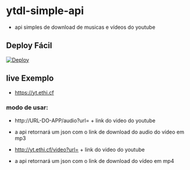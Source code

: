 # ytdl-simple-api
- api simples de download de musicas e vídeos do youtube

## Deploy Fácil
[![Deploy](https://www.herokucdn.com/deploy/button.svg)](https://heroku.com/deploy?template=https://github.com/erickythierry/ytdl-simple-api)

## live Exemplo
 - https://yt.ethi.cf

### modo de usar:

- http://URL-DO-APP/audio?url= + link do video do youtube
- a api retornará um json com o link de download do audio do vídeo em mp3

- http://yt.ethi.cf/video?url= + link do video do youtube
- a api retornará um json com o link de download do vídeo em mp4


